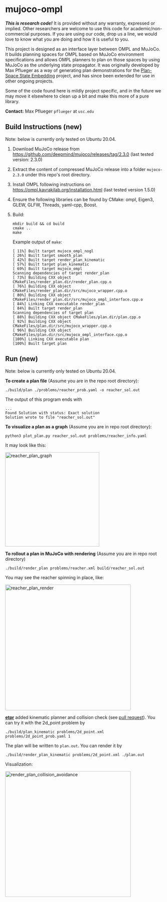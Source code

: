 # mujoco-ompl

**_This is research code!_** It is provided without any warranty, expressed or implied.  Other researchers are welcome to use this code for academic/non-commercial purposes.  If you are using our code, drop us a line, we would love to know what you are doing and how it is useful to you.

This project is designed as an interface layer between OMPL and MuJoCo.  It builds planning spaces for OMPL based on MuJoCo environment specifications and allows OMPL planners to plan on those spaces by using MuJoCo as the underlying state propagator.  It was originally developed by Max Pflueger as a way of generating plan demonstrations for the [Plan-Space State Embedding](https://github.com/mpflueger/plan-space-state-embedding) project, and has since been extended for use in other ongoing projects.

Some of the code found here is mildly project specific, and in the future we may move it elsewhere to clean up a bit and make this more of a pure library.

**Contact:** Max Pflueger `pflueger` at `usc.edu`


## Build Instructions (new)

Note: below is currently only tested on Ubuntu 20.04.

1. Download MuJoCo release from https://github.com/deepmind/mujoco/releases/tag/2.3.0 (last tested version: 2.3.0)

2. Extract the content of compressed MuJoCo release into a folder `mujoco-2.3.0` under this repo's root directory.

3. Install OMPL following instructions on https://ompl.kavrakilab.org/installation.html (last tested version 1.5.0)

4. Ensure the following libraries can be found by CMake: ompl, Eigen3, GLEW, GLFW, Threads, yaml-cpp, Boost.

5. Build:
   ```
   mkdir build && cd build
   cmake ..
   make
   ```

   Example output of `make`:
   ```
   [ 11%] Built target mujoco_ompl_nogl
   [ 26%] Built target smooth_plan
   [ 42%] Built target render_plan_kinematic
   [ 57%] Built target plan_kinematic
   [ 69%] Built target mujoco_ompl
   Scanning dependencies of target render_plan
   [ 73%] Building CXX object CMakeFiles/render_plan.dir/render_plan.cpp.o
   [ 76%] Building CXX object CMakeFiles/render_plan.dir/src/mujoco_wrapper.cpp.o
   [ 80%] Building CXX object CMakeFiles/render_plan.dir/src/mujoco_ompl_interface.cpp.o
   [ 84%] Linking CXX executable render_plan
   [ 84%] Built target render_plan
   Scanning dependencies of target plan
   [ 88%] Building CXX object CMakeFiles/plan.dir/plan.cpp.o
   [ 92%] Building CXX object CMakeFiles/plan.dir/src/mujoco_wrapper.cpp.o
   [ 96%] Building CXX object CMakeFiles/plan.dir/src/mujoco_ompl_interface.cpp.o
   [100%] Linking CXX executable plan
   [100%] Built target plan
      ```


## Run (new)

Note: below is currently only tested on Ubuntu 20.04.


**To create a plan file** (Assume you are in the repo root directory):
```
./build/plan ./problems/reacher_prob.yaml -o reacher_sol.out
```
The output of this program ends with
```
...
Found Solution with status: Exact solution
Solution wrote to file "reacher_sol.out"
```

**To visualize a plan as a graph** (Assume you are in repo root directory):
```
python3 plot_plan.py reacher_sol.out problems/reacher_info.yaml
```

It may look like this:

<img alt="reacher_plan_graph" src="https://user-images.githubusercontent.com/7720184/205773512-b4c8dce1-c341-45c5-ae98-4d956a513514.png" width="300px"/>



**To rollout a plan in MuJoCo with rendering** (Assume you are in repo root directory)
```
./build/render_plan problems/reacher.xml build/reacher_sol.out
```

You may see the reacher spinning in place, like:

<img alt="reacher_plan_render" src="https://user-images.githubusercontent.com/7720184/205774142-d90aeb2b-15dc-40bb-b4ef-4560028110f3.png" width="400px"/>


[**etpr**](https://github.com/etpr) added kinematic planner and collision check (see [pull request](https://github.com/mpflueger/mujoco-ompl/pull/3)).
You can try it with the 2d_point problem by
```
./build/plan_kinematic problems/2d_point.xml problems/2d_point_prob.yaml 1
```
The plan will be written to `plan.out`. You can render it by
```
./build/render_plan_kinematic problems/2d_point.xml ./plan.out
```
Visualization:

<img alt="render_plan_collision_avoidance" src="https://user-images.githubusercontent.com/7720184/206159014-f62194c1-0a68-4a12-b715-0c74ed6b7022.png" width="400px"/>

